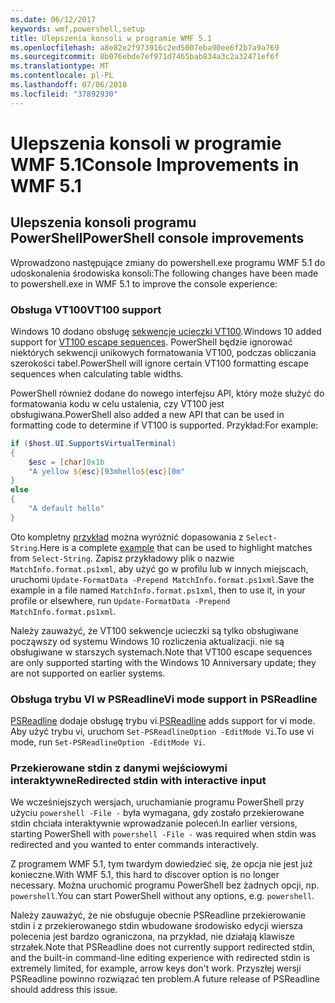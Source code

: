 ```yaml
---
ms.date: 06/12/2017
keywords: wmf,powershell,setup
title: Ulepszenia konsoli w programie WMF 5.1
ms.openlocfilehash: a8e82e2f973916c2ed5007eba90ee6f2b7a9a769
ms.sourcegitcommit: 8b076ebde7ef971d7465bab834a3c2a32471ef6f
ms.translationtype: MT
ms.contentlocale: pl-PL
ms.lasthandoff: 07/06/2018
ms.locfileid: "37892930"
---
```

# <a name="console-improvements-in-wmf-51"></a><span data-ttu-id="1846d-103">Ulepszenia konsoli w programie WMF 5.1</span><span class="sxs-lookup"><span data-stu-id="1846d-103">Console Improvements in WMF 5.1</span></span>

## <a name="powershell-console-improvements"></a><span data-ttu-id="1846d-104">Ulepszenia konsoli programu PowerShell</span><span class="sxs-lookup"><span data-stu-id="1846d-104">PowerShell console improvements</span></span>

<span data-ttu-id="1846d-105">Wprowadzono następujące zmiany do powershell.exe programu WMF 5.1 do udoskonalenia środowiska konsoli:</span><span class="sxs-lookup"><span data-stu-id="1846d-105">The following changes have been made to powershell.exe in WMF 5.1 to improve the console experience:</span></span>

### <a name="vt100-support"></a><span data-ttu-id="1846d-106">Obsługa VT100</span><span class="sxs-lookup"><span data-stu-id="1846d-106">VT100 support</span></span>

<span data-ttu-id="1846d-107">Windows 10 dodano obsługę [sekwencje ucieczki VT100](/windows/console/console-virtual-terminal-sequences).</span><span class="sxs-lookup"><span data-stu-id="1846d-107">Windows 10 added support for [VT100 escape sequences](/windows/console/console-virtual-terminal-sequences).</span></span>
<span data-ttu-id="1846d-108">PowerShell będzie ignorować niektórych sekwencji unikowych formatowania VT100, podczas obliczania szerokości tabel.</span><span class="sxs-lookup"><span data-stu-id="1846d-108">PowerShell will ignore certain VT100 formatting escape sequences when calculating table widths.</span></span>

<span data-ttu-id="1846d-109">PowerShell również dodane do nowego interfejsu API, który może służyć do formatowania kodu w celu ustalenia, czy VT100 jest obsługiwana.</span><span class="sxs-lookup"><span data-stu-id="1846d-109">PowerShell also added a new API that can be used in formatting code to determine if VT100 is supported.</span></span>
<span data-ttu-id="1846d-110">Przykład:</span><span class="sxs-lookup"><span data-stu-id="1846d-110">For example:</span></span>

```powershell
if ($host.UI.SupportsVirtualTerminal)
{
    $esc = [char]0x1b
    "A yellow ${esc}[93mhello${esc}[0m"
}
else
{
    "A default hello"
}
```

<span data-ttu-id="1846d-111">Oto kompletny [przykład](https://gist.github.com/lzybkr/dcb973dccd54900b67783c48083c28f7) można wyróżnić dopasowania z `Select-String`.</span><span class="sxs-lookup"><span data-stu-id="1846d-111">Here is a complete [example](https://gist.github.com/lzybkr/dcb973dccd54900b67783c48083c28f7) that can be used to highlight matches from `Select-String`.</span></span>
<span data-ttu-id="1846d-112">Zapisz przykładowy plik o nazwie `MatchInfo.format.ps1xml`, aby użyć go w profilu lub w innych miejscach, uruchomi `Update-FormatData -Prepend MatchInfo.format.ps1xml`.</span><span class="sxs-lookup"><span data-stu-id="1846d-112">Save the example in a file named `MatchInfo.format.ps1xml`, then to use it, in your profile or elsewhere, run `Update-FormatData -Prepend MatchInfo.format.ps1xml`.</span></span>

<span data-ttu-id="1846d-113">Należy zauważyć, że VT100 sekwencje ucieczki są tylko obsługiwane począwszy od systemu Windows 10 rozliczenia aktualizacji. nie są obsługiwane w starszych systemach.</span><span class="sxs-lookup"><span data-stu-id="1846d-113">Note that VT100 escape sequences are only supported starting with the Windows 10 Anniversary update; they are not supported on earlier systems.</span></span>

### <a name="vi-mode-support-in-psreadline"></a><span data-ttu-id="1846d-114">Obsługa trybu VI w PSReadline</span><span class="sxs-lookup"><span data-stu-id="1846d-114">Vi mode support in PSReadline</span></span>

<span data-ttu-id="1846d-115">[PSReadline](https://github.com/lzybkr/PSReadLine) dodaje obsługę trybu vi.</span><span class="sxs-lookup"><span data-stu-id="1846d-115">[PSReadline](https://github.com/lzybkr/PSReadLine) adds support for vi mode.</span></span> <span data-ttu-id="1846d-116">Aby użyć trybu vi, uruchom `Set-PSReadlineOption -EditMode Vi`.</span><span class="sxs-lookup"><span data-stu-id="1846d-116">To use vi mode, run `Set-PSReadlineOption -EditMode Vi`.</span></span>

### <a name="redirected-stdin-with-interactive-input"></a><span data-ttu-id="1846d-117">Przekierowane stdin z danymi wejściowymi interaktywne</span><span class="sxs-lookup"><span data-stu-id="1846d-117">Redirected stdin with interactive input</span></span>

<span data-ttu-id="1846d-118">We wcześniejszych wersjach, uruchamianie programu PowerShell przy użyciu `powershell -File -` była wymagana, gdy zostało przekierowane stdin chciała interaktywnie wprowadzanie poleceń.</span><span class="sxs-lookup"><span data-stu-id="1846d-118">In earlier versions, starting PowerShell with `powershell -File -` was required when stdin was redirected and you wanted to enter commands interactively.</span></span>

<span data-ttu-id="1846d-119">Z programem WMF 5.1, tym twardym dowiedzieć się, że opcja nie jest już konieczne.</span><span class="sxs-lookup"><span data-stu-id="1846d-119">With WMF 5.1, this hard to discover option is no longer necessary.</span></span>
<span data-ttu-id="1846d-120">Można uruchomić programu PowerShell bez żadnych opcji, np. `powershell`.</span><span class="sxs-lookup"><span data-stu-id="1846d-120">You can start PowerShell without any options, e.g. `powershell`.</span></span>

<span data-ttu-id="1846d-121">Należy zauważyć, że nie obsługuje obecnie PSReadline przekierowanie stdin i z przekierowanego stdin wbudowane środowisko edycji wiersza polecenia jest bardzo ograniczona, na przykład, nie działają klawisze strzałek.</span><span class="sxs-lookup"><span data-stu-id="1846d-121">Note that PSReadline does not currently support redirected stdin, and the built-in command-line editing experience with redirected stdin is extremely limited, for example, arrow keys don't work.</span></span>
<span data-ttu-id="1846d-122">Przyszłej wersji PSReadline powinno rozwiązać ten problem.</span><span class="sxs-lookup"><span data-stu-id="1846d-122">A future release of PSReadline should address this issue.</span></span>